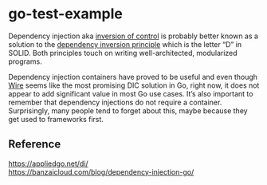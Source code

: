 # go-test-example

Dependency injection aka [inversion of control](https://en.wikipedia.org/wiki/Inversion_of_control) is probably better known as a solution to the [dependency inversion principle](https://en.wikipedia.org/wiki/Dependency_inversion_principle) which is the letter “D” in SOLID. Both principles touch on writing well-architected, modularized programs.

Dependency injection containers have proved to be useful and even though [Wire](https://github.com/google/wire/blob/main/_tutorial/README.md) seems like the most promising DIC solution in Go, right now, it does not appear to add significant value in most Go use cases. It’s also important to remember that dependency injections do not require a container. Surprisingly, many people tend to forget about this, maybe because they get used to frameworks first.

## Reference 

https://appliedgo.net/di/ <br/>
https://banzaicloud.com/blog/dependency-injection-go/

